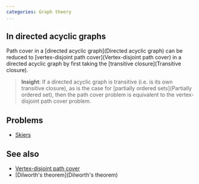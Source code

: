 ```yaml
---
categories: Graph theory
...
```


## In directed acyclic graphs
Path cover in a [directed acyclic graph](Directed acyclic graph) can be reduced to [vertex-disjoint path cover](Vertex-disjoint path cover) in a directed acyclic graph by first taking the [transitive closure](Transitive closure).

> **Insight**: If a directed acyclic graph is transitive (i.e. is its own transitive closure), as is the case for [partially ordered sets](Partially ordered set), then the path cover problem is equivalent to the vertex-disjoint path 
cover problem.

## Problems
- [Skiers](http://main.edu.pl/en/archive/oi/9/nar)

## See also
- [Vertex-disjoint path cover]()
- [Dilworth's theorem](Dilworth's theorem)
